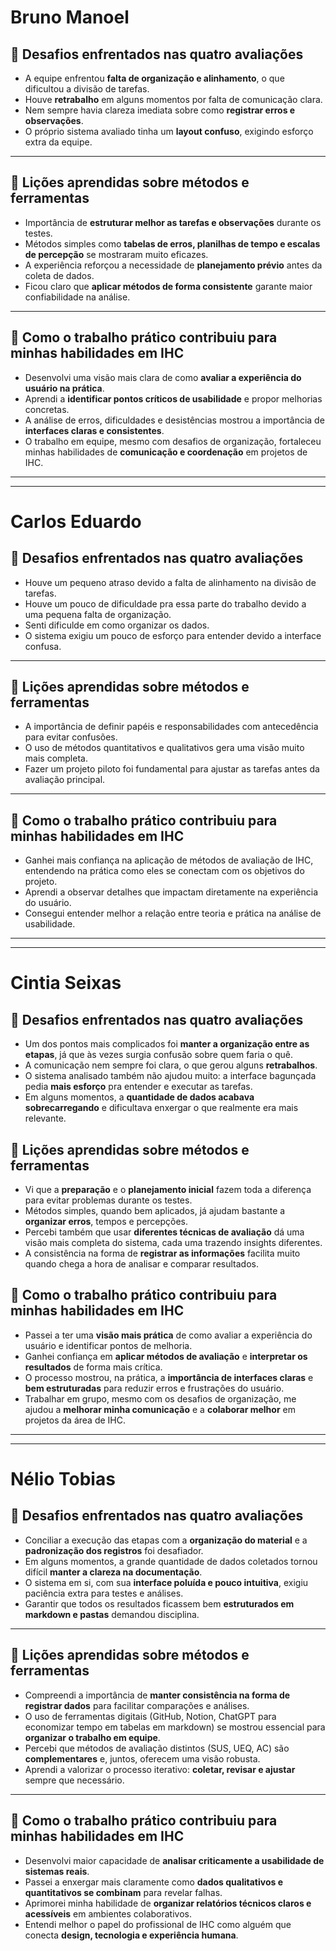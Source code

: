 # Bruno Manoel
## 🔹 Desafios enfrentados nas quatro avaliações
- A equipe enfrentou **falta de organização e alinhamento**, o que dificultou a divisão de tarefas.  
- Houve **retrabalho** em alguns momentos por falta de comunicação clara.  
- Nem sempre havia clareza imediata sobre como **registrar erros e observações**.  
- O próprio sistema avaliado tinha um **layout confuso**, exigindo esforço extra da equipe.  

---

## 🔹 Lições aprendidas sobre métodos e ferramentas
- Importância de **estruturar melhor as tarefas e observações** durante os testes.  
- Métodos simples como **tabelas de erros, planilhas de tempo e escalas de percepção** se mostraram muito eficazes.  
- A experiência reforçou a necessidade de **planejamento prévio** antes da coleta de dados.  
- Ficou claro que **aplicar métodos de forma consistente** garante maior confiabilidade na análise.  

---

## 🔹 Como o trabalho prático contribuiu para minhas habilidades em IHC
- Desenvolvi uma visão mais clara de como **avaliar a experiência do usuário na prática**.  
- Aprendi a **identificar pontos críticos de usabilidade** e propor melhorias concretas.  
- A análise de erros, dificuldades e desistências mostrou a importância de **interfaces claras e consistentes**.  
- O trabalho em equipe, mesmo com desafios de organização, fortaleceu minhas habilidades de **comunicação e coordenação** em projetos de IHC.  

---
---

# Carlos Eduardo
## 🔹 Desafios enfrentados nas quatro avaliações
- Houve um pequeno atraso devido a falta de alinhamento na divisão de tarefas.
- Houve um pouco de dificuldade pra essa parte do trabalho devido a uma pequena falta de organização.
- Senti dificulde em como organizar os dados.
- O sistema exigiu um pouco de esforço para entender devido a interface confusa.

---

## 🔹 Lições aprendidas sobre métodos e ferramentas
- A importância de definir papéis e responsabilidades com antecedência para evitar confusões.
- O uso de métodos quantitativos e qualitativos gera uma visão muito mais completa.
- Fazer um projeto piloto foi fundamental para ajustar as tarefas antes da avaliação principal.

---

## 🔹 Como o trabalho prático contribuiu para minhas habilidades em IHC
- Ganhei mais confiança na aplicação de métodos de avaliação de IHC, entendendo na prática como eles se conectam com os objetivos do projeto.
- Aprendi a observar detalhes que impactam diretamente na experiência do usuário.
- Consegui entender melhor a relação entre teoria e prática na análise de usabilidade.

---
---

# Cintia Seixas
## 🔹 Desafios enfrentados nas quatro avaliações
- Um dos pontos mais complicados foi **manter a organização entre as etapas**, já que às vezes surgia confusão sobre quem faria o quê.
- A comunicação nem sempre foi clara, o que gerou alguns **retrabalhos**.
- O sistema analisado também não ajudou muito: a interface bagunçada pedia **mais esforço** pra entender e executar as tarefas.
- Em alguns momentos, a **quantidade de dados acabava sobrecarregando** e dificultava enxergar o que realmente era mais relevante.

## 🔹 Lições aprendidas sobre métodos e ferramentas
- Vi que a **preparação** e o **planejamento inicial** fazem toda a diferença para evitar problemas durante os testes.
- Métodos simples, quando bem aplicados, já ajudam bastante a **organizar erros**, tempos e percepções.
- Percebi também que usar **diferentes técnicas de avaliação** dá uma visão mais completa do sistema, cada uma trazendo insights diferentes.
- A consistência na forma de **registrar as informações** facilita muito quando chega a hora de analisar e comparar resultados.

## 🔹 Como o trabalho prático contribuiu para minhas habilidades em IHC
- Passei a ter uma **visão mais prática** de como avaliar a experiência do usuário e identificar pontos de melhoria.
- Ganhei confiança em **aplicar métodos de avaliação** e **interpretar os resultados** de forma mais crítica.
- O processo mostrou, na prática, a **importância de interfaces claras** e **bem estruturadas** para reduzir erros e frustrações do usuário.
- Trabalhar em grupo, mesmo com os desafios de organização, me ajudou a **melhorar minha comunicação** e a **colaborar melhor** em projetos da área de IHC.

---
---

# Nélio Tobias
## 🔹 Desafios enfrentados nas quatro avaliações
- Conciliar a execução das etapas com a **organização do material** e a **padronização dos registros** foi desafiador.  
- Em alguns momentos, a grande quantidade de dados coletados tornou difícil **manter a clareza na documentação**.  
- O sistema em si, com sua **interface poluída e pouco intuitiva**, exigiu paciência extra para testes e análises.  
- Garantir que todos os resultados ficassem bem **estruturados em markdown e pastas** demandou disciplina.  

---

## 🔹 Lições aprendidas sobre métodos e ferramentas
- Compreendi a importância de **manter consistência na forma de registrar dados** para facilitar comparações e análises.  
- O uso de ferramentas digitais (GitHub, Notion, ChatGPT para economizar tempo em tabelas em markdown) se mostrou essencial para **organizar o trabalho em equipe**.  
- Percebi que métodos de avaliação distintos (SUS, UEQ, AC) são **complementares** e, juntos, oferecem uma visão robusta.  
- Aprendi a valorizar o processo iterativo: **coletar, revisar e ajustar** sempre que necessário.  

---

## 🔹 Como o trabalho prático contribuiu para minhas habilidades em IHC
- Desenvolvi maior capacidade de **analisar criticamente a usabilidade de sistemas reais**.  
- Passei a enxergar mais claramente como **dados qualitativos e quantitativos se combinam** para revelar falhas.  
- Aprimorei minha habilidade de **organizar relatórios técnicos claros e acessíveis** em ambientes colaborativos.  
- Entendi melhor o papel do profissional de IHC como alguém que conecta **design, tecnologia e experiência humana**.  
